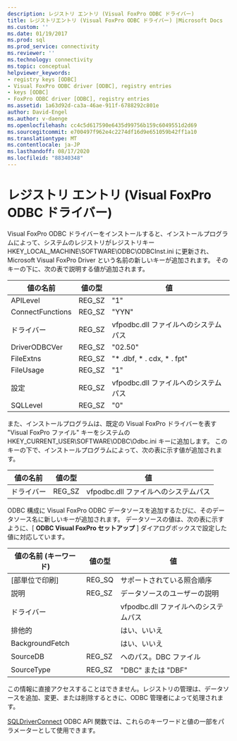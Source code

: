 ```yaml
---
description: レジストリ エントリ (Visual FoxPro ODBC ドライバー)
title: レジストリエントリ (Visual FoxPro ODBC ドライバー) |Microsoft Docs
ms.custom: ''
ms.date: 01/19/2017
ms.prod: sql
ms.prod_service: connectivity
ms.reviewer: ''
ms.technology: connectivity
ms.topic: conceptual
helpviewer_keywords:
- registry keys [ODBC]
- Visual FoxPro ODBC driver [ODBC], registry entries
- keys [ODBC]
- FoxPro ODBC driver [ODBC], registry entries
ms.assetid: 1a63d92d-ca3a-46ae-911f-6788292c801e
author: David-Engel
ms.author: v-daenge
ms.openlocfilehash: cc4c5d617590e6435d99756b159c6049551d2d69
ms.sourcegitcommit: e700497f962e4c2274df16d9e651059b42ff1a10
ms.translationtype: MT
ms.contentlocale: ja-JP
ms.lasthandoff: 08/17/2020
ms.locfileid: "88340348"
---
```

# <a name="registry-entries-visual-foxpro-odbc-driver"></a>レジストリ エントリ (Visual FoxPro ODBC ドライバー)
Visual FoxPro ODBC ドライバーをインストールすると、インストールプログラムによって、システムのレジストリがレジストリキー HKEY_LOCAL_MACHINE\SOFTWARE\ODBC\ODBCInst.ini に更新され、Microsoft Visual FoxPro Driver という名前の新しいキーが追加されます。 そのキーの下に、次の表で説明する値が追加されます。  
  
|値の名前|値の型|値|  
|----------------|----------------|-----------|  
|APILevel|REG_SZ|"1"|  
|ConnectFunctions|REG_SZ|"YYN"|  
|ドライバー|REG_SZ|vfpodbc.dll ファイルへのシステムパス|  
|DriverODBCVer|REG_SZ|"02.50"|  
|FileExtns|REG_SZ|"* .dbf, \* . cdx, \* . fpt"|  
|FileUsage|REG_SZ|"1"|  
|設定|REG_SZ|vfpodbc.dll ファイルへのシステムパス|  
|SQLLevel|REG_SZ|"0"|  
  
 また、インストールプログラムは、既定の Visual FoxPro ドライバーを表す "Visual FoxPro ファイル" キーをシステムの HKEY_CURRENT_USER\SOFTWARE\ODBC\Odbc.ini キーに追加します。 このキーの下で、インストールプログラムによって、次の表に示す値が追加されます。  
  
|値の名前|値の型|値|  
|----------------|----------------|-----------|  
|ドライバー|REG_SZ|vfpodbc.dll ファイルへのシステムパス|  
  
 ODBC 構成に Visual FoxPro ODBC データソースを追加するたびに、そのデータソース名に新しいキーが追加されます。 データソースの値は、次の表に示すように、[ **ODBC Visual FoxPro セットアップ** ] ダイアログボックスで設定した値に対応しています。  
  
|値の名前 (キーワード)|値の型|値|  
|----------------------------|----------------|-----------|  
|[部単位で印刷]|REG_SQ|サポートされている照合順序|  
|説明|REG_SZ|データソースのユーザーの説明|  
|ドライバー||vfpodbc.dll ファイルへのシステムパス|  
|排他的||はい、いいえ|  
|BackgroundFetch||はい、いいえ|  
|SourceDB|REG_SZ|へのパス。DBC ファイル|  
|SourceType|REG_SZ|"DBC" または "DBF"|  
  
 この情報に直接アクセスすることはできません。レジストリの管理は、データソースを追加、変更、または削除するときに、ODBC 管理者によって処理されます。  
  
 [SQLDriverConnect](../../odbc/microsoft/sqldriverconnect-visual-foxpro-odbc-driver.md) ODBC API 関数では、これらのキーワードと値の一部をパラメーターとして使用できます。
